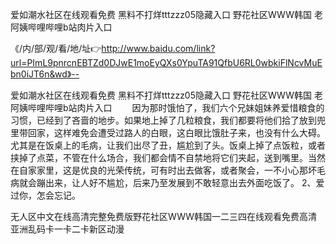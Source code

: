 爱如潮水社区在线观看免费
黑料不打烊tttzzz05隐藏入口
野花社区WWW韩国
老阿姨哔哩哔哩b站肉片入口


《/内/部/观/看/地/址👉http://www.baidu.com/link?url=PImL9pnrcnEBTZd0DJwE1moEyQXs0YpuTA91QfbU6RL0wbkiFlNcvMuEbn0iJT6n&wd》--

爱如潮水社区在线观看免费
黑料不打烊tttzzz05隐藏入口
野花社区WWW韩国
老阿姨哔哩哔哩b站肉片入口
　　因为那时饿怕了，我们六个兄妹姐妹养爱惜粮食的习惯，已经到了吝啬的地步。如果地上掉了几粒粮食，我们都要将他们拾了放到兜里带回家，这样难免会遭受过路人的白眼，这白眼比饿肚子来，也没有什么大碍。尤其是在饭桌上的毛病，让我们出尽了丑，尴尬到了头。饭桌上掉了点饭粒，或者挟掉了点菜，不管在什么场合，我们都会情不自禁地将它们夹起，送到嘴里。当然在自家家里，这是优良的光荣传统，可有时出去做客，或者聚会，一不小心那坏毛病就会蹦出来，让人好不尴尬，后来乃至发展到不敢轻意出去外面吃饭了。
	2、爱过你，怎会忘记。





无人区中文在线高清完整免费版野花社区WWW韩国一二三四在线观看免费高清亚洲乱码卡一卡二卡新区动漫
